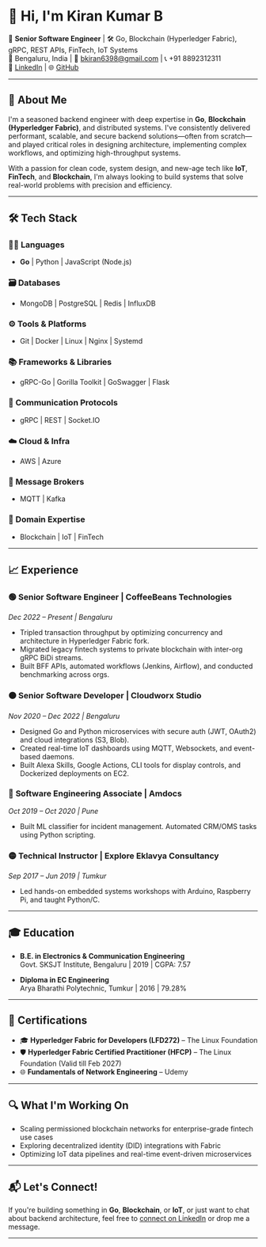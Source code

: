 # 👋 Hi, I'm Kiran Kumar B

🎯 **Senior Software Engineer** | 🛠️ Go, Blockchain (Hyperledger Fabric), gRPC, REST APIs, FinTech, IoT Systems  
📍 Bengaluru, India | 📧 bkiran6398@gmail.com | 📞 +91 8892312311  
🔗 [LinkedIn](https://www.linkedin.com/in/bkiran6398) | 🌐 [GitHub](https://github.com/bkiran6398)

---

## 🧠 About Me

I'm a seasoned backend engineer with deep expertise in **Go**, **Blockchain (Hyperledger Fabric)**, and distributed systems. I've consistently delivered performant, scalable, and secure backend solutions—often from scratch—and played critical roles in designing architecture, implementing complex workflows, and optimizing high-throughput systems.

With a passion for clean code, system design, and new-age tech like **IoT**, **FinTech**, and **Blockchain**, I'm always looking to build systems that solve real-world problems with precision and efficiency.

---

## 🛠️ Tech Stack

### 👨‍💻 Languages  
- **Go** | Python | JavaScript (Node.js)

### 🗃️ Databases  
- MongoDB | PostgreSQL | Redis | InfluxDB

### ⚙️ Tools & Platforms  
- Git | Docker | Linux | Nginx | Systemd

### 📚 Frameworks & Libraries  
- gRPC-Go | Gorilla Toolkit | GoSwagger | Flask

### 📡 Communication Protocols  
- gRPC | REST | Socket.IO

### ☁️ Cloud & Infra  
- AWS | Azure

### 🔄 Message Brokers  
- MQTT | Kafka

### 🧭 Domain Expertise  
- Blockchain | IoT | FinTech

---

## 📈 Experience

### 🟢 **Senior Software Engineer** | CoffeeBeans Technologies  
*Dec 2022 – Present | Bengaluru*  
- Tripled transaction throughput by optimizing concurrency and architecture in Hyperledger Fabric fork.  
- Migrated legacy fintech systems to private blockchain with inter-org gRPC BiDi streams.  
- Built BFF APIs, automated workflows (Jenkins, Airflow), and conducted benchmarking across orgs.

### 🟠 **Senior Software Developer** | Cloudworx Studio  
*Nov 2020 – Dec 2022 | Bengaluru*  
- Designed Go and Python microservices with secure auth (JWT, OAuth2) and cloud integrations (S3, Blob).  
- Created real-time IoT dashboards using MQTT, Websockets, and event-based daemons.  
- Built Alexa Skills, Google Actions, CLI tools for display controls, and Dockerized deployments on EC2.

### 🔵 **Software Engineering Associate** | Amdocs  
*Oct 2019 – Oct 2020 | Pune*  
- Built ML classifier for incident management. Automated CRM/OMS tasks using Python scripting.

### 🟡 **Technical Instructor** | Explore Eklavya Consultancy  
*Sep 2017 – Jun 2019 | Tumkur*  
- Led hands-on embedded systems workshops with Arduino, Raspberry Pi, and taught Python/C.

---

## 🎓 Education

- **B.E. in Electronics & Communication Engineering**  
  Govt. SKSJT Institute, Bengaluru | 2019 | CGPA: 7.57

- **Diploma in EC Engineering**  
  Arya Bharathi Polytechnic, Tumkur | 2016 | 79.28%

---

## 📜 Certifications

- 🎓 **Hyperledger Fabric for Developers (LFD272)** – The Linux Foundation  
- 🛡️ **Hyperledger Fabric Certified Practitioner (HFCP)** – The Linux Foundation (Valid till Feb 2027)  
- 🌐 **Fundamentals of Network Engineering** – Udemy  

---

## 🔍 What I'm Working On

- Scaling permissioned blockchain networks for enterprise-grade fintech use cases  
- Exploring decentralized identity (DID) integrations with Fabric  
- Optimizing IoT data pipelines and real-time event-driven microservices  

---

## 📬 Let's Connect!

If you're building something in **Go**, **Blockchain**, or **IoT**, or just want to chat about backend architecture, feel free to [connect on LinkedIn](https://www.linkedin.com/in/bkiran6398) or drop me a message.

---
